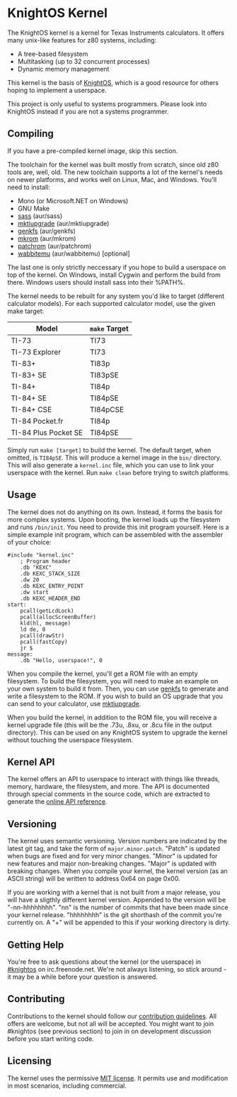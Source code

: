 # KnightOS Kernel

The KnightOS kernel is a kernel for Texas Instruments calculators. It offers many unix-like features for
z80 systems, including:

* A tree-based filesystem
* Multitasking (up to 32 concurrent processes)
* Dynamic memory management

This kernel is the basis of [KnightOS](https://github.com/KnightOS/KnightOS), which is a good resource
for others hoping to implement a userspace.

This project is only useful to systems programmers. Please look into KnightOS instead if you are not a
systems programmer.

## Compiling

If you have a pre-compiled kernel image, skip this section.

The toolchain for the kernel was built mostly from scratch, since old z80 tools are, well, old. The new
toolchain supports a lot of the kernel's needs on newer platforms, and works well on Linux, Mac, and
Windows. You'll need to install:

* Mono (or Microsoft.NET on Windows)
* GNU Make
* [sass](https://github.com/KnightOS/sass) (aur/sass)
* [mktiupgrade](https://github.com/KnightOS/mktiupgrade) (aur/mktiupgrade)
* [genkfs](https://github.com/KnightOS/genkfs) (aur/genkfs)
* [mkrom](https://github.com/KnightOS/mkrom) (aur/mkrom)
* [patchrom](https://github.com/KnightOS/patchrom) (aur/patchrom)
* [wabbitemu](https://wabbit.codeplex.com/) (aur/wabbitemu) [optional]

The last one is only strictly neccessary if you hope to build a userspace on top of the kernel. On Windows,
install Cygwin and perform the build from there. Windows users should install sass into their %PATH%.

The kernel needs to be rebuilt for any system you'd like to target (different calculator models). For each
supported calculator model, use the given make target:

| Model                | `make` Target |
| -------------------- | ------------- |
| TI-73                | TI73          |
| TI-73 Explorer       | TI73          |
| TI-83+               | TI83p         |
| TI-83+ SE            | TI83pSE       |
| TI-84+               | TI84p         |
| TI-84+ SE            | TI84pSE       |
| TI-84+ CSE           | TI84pCSE      |
| TI-84 Pocket.fr      | TI84p         |
| TI-84 Plus Pocket SE | TI84pSE       |

Simply run `make [target]` to build the kernel. The default target, when omitted, is `TI84pSE`. This will
produce a kernel image in the `bin/` directory. This will also generate a `kernel.inc` file, which you
can use to link your userspace with the kernel. Run `make clean` before trying to switch platforms.

## Usage

The kernel does not do anything on its own. Instead, it forms the basis for more complex systems. Upon
booting, the kernel loads up the filesystem and runs `/bin/init`. You need to provide this init program
yourself. Here is a simple example init program, which can be assembled with the assembler of your choice:

    #include "kernel.inc"
        ; Program header
        .db "KEXC"
        .db KEXC_STACK_SIZE
        .dw 20
        .db KEXC_ENTRY_POINT
        .dw start
        .db KEXC_HEADER_END
    start:
        pcall(getLcdLock)
        pcall(allocScreenBuffer)
        kld(hl, message)
        ld de, 0
        pcall(drawStr)
        pcall(fastCopy)
        jr $
    message:
        .db "Hello, userspace!", 0

When you compile the kernel, you'll get a ROM file with an empty filesystem. To build the filesystem, you
will need to make an example on your own system to build it from. Then, you can use
[genkfs](https://github.com/KnightOS/genkfs) to generate and write a filesystem to the ROM. If you wish
to build an OS upgrade that you can send to your calculator, use
[mktiupgrade](https://github.com/KnightOS/mktiupgrade).

When you build the kernel, in addition to the ROM file, you will receive a kernel upgrade file (this will
be the .73u, .8xu, or .8cu file in the output directory). This can be used on any KnightOS system to
upgrade the kernel without touching the userspace filesystem.

## Kernel API

The kernel offers an API to userspace to interact with things like threads, memory, hardware, the
filesystem, and more. The API is documented through special comments in the source code, which are
extracted to generate the [online API reference](http://www.knightos.org/documentation/reference/).

## Versioning

The kernel uses semantic versioning. Version numbers are indicated by the latest git tag, and
take the form of `major.minor.patch`. "Patch" is updated when bugs are fixed and for very
minor changes. "Minor" is updated for new features and major non-breaking changes. "Major" is
updated with breaking changes. When you compile your kernel, the kernel version (as an ASCII
string) will be written to address 0x64 on page 0x00.

If you are working with a kernel that is not built from a major release, you will have a
sligthly different kernel version. Appended to the version will be "-nn-hhhhhhhh". "nn" is the
number of commits that have been made since your kernel release. "hhhhhhhh" is the git shorthash
of the commit you're currently on. A "+" will be appended to this if your working directory is
dirty.

## Getting Help

You're free to ask questions about the kernel (or the userspace) in
[#knightos](http://webchat.freenode.net/?channels=knightos&uio=d4) on irc.freenode.net. We're
not always listening, so stick around - it may be a while before your question is answered.

## Contributing

Contributions to the kernel should follow our
[contribution guidelines](https://github.com/KnightOS/kernel/blob/master/CONTRIBUTING.md).
All offers are welcome, but not all will be accepted. You might want to join #knightos (see previous
section) to join in on development discussion before you start writing code.

## Licensing

The kernel uses the permissive
[MIT license](https://github.com/KnightOS/kernel/blob/master/LICENSE). It permits use and
modification in most scenarios, including commercial.
